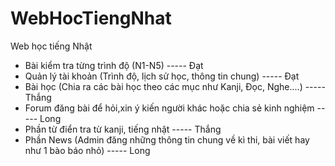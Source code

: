 # WebHocTiengNhat


Web học tiếng Nhật

- Bài kiểm tra từng trình độ (N1-N5)									 					                            ----- Đạt
- Quản lý tài khoản (Trình độ, lịch sử học, thông tin chung)			 				                	----- Đạt
- Bài học (Chia ra các bài học theo các mục như Kanji, Đọc, Nghe....)    		          			----- Thắng
- Forum đăng bài để hỏi,xin ý kiến người khác hoặc chia sẻ kinh nghiệm   		          			----- Long
- Phần từ điển tra từ kanji, tiếng nhật                                  		          			----- Thắng
- Phần News (Admin đăng những thông tin chung về kì thi, bài viết hay như 1 bào báo nhỏ)    ----- Long
